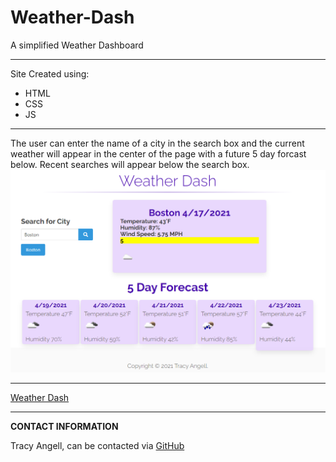 # Weather-Dash
 A simplified Weather Dashboard

***
Site Created using: 
- HTML
- CSS
- JS
***
The user can enter the name of a city in the search box and the current weather will appear in the center of the page with a future 5 day forcast below. Recent searches will appear below the search box.
![Sample Screen of Boston Weather](https://github.com/tracye1083/Weather-Dash/blob/main/Assets/weather.png)
***
[Weather Dash](https://tracye1083.github.io/Weather-Dash/)
***
**CONTACT INFORMATION**

Tracy Angell, can be contacted via <a href="https://github.com/tracye1083">GitHub</a>